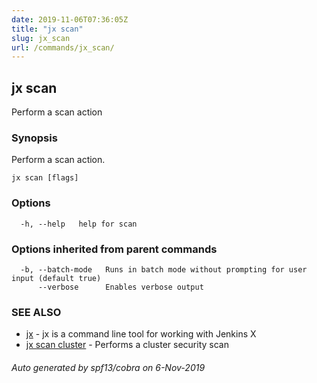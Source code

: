 ```yaml
---
date: 2019-11-06T07:36:05Z
title: "jx scan"
slug: jx_scan
url: /commands/jx_scan/
---
```

## jx scan

Perform a scan action

### Synopsis

Perform a scan action.

```
jx scan [flags]
```

### Options

```
  -h, --help   help for scan
```

### Options inherited from parent commands

```
  -b, --batch-mode   Runs in batch mode without prompting for user input (default true)
      --verbose      Enables verbose output
```

### SEE ALSO

* [jx](/commands/jx/)	 - jx is a command line tool for working with Jenkins X
* [jx scan cluster](/commands/jx_scan_cluster/)	 - Performs a cluster security scan

###### Auto generated by spf13/cobra on 6-Nov-2019
